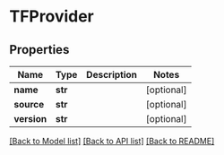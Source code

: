 # TFProvider

## Properties
Name | Type | Description | Notes
------------ | ------------- | ------------- | -------------
**name** | **str** |  | [optional] 
**source** | **str** |  | [optional] 
**version** | **str** |  | [optional] 

[[Back to Model list]](../README.md#documentation-for-models) [[Back to API list]](../README.md#documentation-for-api-endpoints) [[Back to README]](../README.md)

